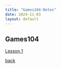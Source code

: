 ```yaml
---
title: "Games104-Notes"
date: 2024-11-03
layout: default
---
```


## Games104

[Lesson 1](https://fenglimg.github.io/skills-github-pages/2024/11/03/Games104-Lesson1.html)

[back](https://fenglimg.github.io/skills-github-pages)
